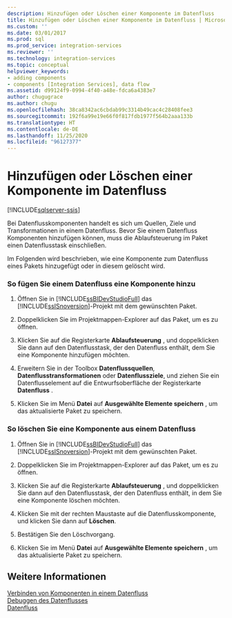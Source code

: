 ```yaml
---
description: Hinzufügen oder Löschen einer Komponente im Datenfluss
title: Hinzufügen oder Löschen einer Komponente im Datenfluss | Microsoft-Dokumentation
ms.custom: ''
ms.date: 03/01/2017
ms.prod: sql
ms.prod_service: integration-services
ms.reviewer: ''
ms.technology: integration-services
ms.topic: conceptual
helpviewer_keywords:
- adding components
- components [Integration Services], data flow
ms.assetid: d99124f9-0994-4f40-a48e-fdca6a4383e7
author: chugugrace
ms.author: chugu
ms.openlocfilehash: 38ca8342ac6cbdab99c3314b49cac4c28408fee3
ms.sourcegitcommit: 192f6a99e19e66f0f817fdb1977f564b2aaa133b
ms.translationtype: HT
ms.contentlocale: de-DE
ms.lasthandoff: 11/25/2020
ms.locfileid: "96127377"
---
```

# <a name="add-or-delete-a-component-in-a-data-flow"></a>Hinzufügen oder Löschen einer Komponente im Datenfluss

[!INCLUDE[sqlserver-ssis](../../includes/applies-to-version/sqlserver-ssis.md)]


  Bei Datenflusskomponenten handelt es sich um Quellen, Ziele und Transformationen in einem Datenfluss. Bevor Sie einem Datenfluss Komponenten hinzufügen können, muss die Ablaufsteuerung im Paket einen Datenflusstask einschließen.  
  
 Im Folgenden wird beschrieben, wie eine Komponente zum Datenfluss eines Pakets hinzugefügt oder in diesem gelöscht wird.  
  
### <a name="to-add-a-component-to-a-data-flow"></a>So fügen Sie einem Datenfluss eine Komponente hinzu  
  
1.  Öffnen Sie in [!INCLUDE[ssBIDevStudioFull](../../includes/ssbidevstudiofull-md.md)] das [!INCLUDE[ssISnoversion](../../includes/ssisnoversion-md.md)]-Projekt mit dem gewünschten Paket.  
  
2.  Doppelklicken Sie im Projektmappen-Explorer auf das Paket, um es zu öffnen.  
  
3.  Klicken Sie auf die Registerkarte **Ablaufsteuerung** , und doppelklicken Sie dann auf den Datenflusstask, der den Datenfluss enthält, dem Sie eine Komponente hinzufügen möchten.  
  
4.  Erweitern Sie in der Toolbox **Datenflussquellen**, **Datenflusstransformationen** oder **Datenflussziele**, und ziehen Sie ein Datenflusselement auf die Entwurfsoberfläche der Registerkarte **Datenfluss** .  
  
5.  Klicken Sie im Menü **Datei** auf **Ausgewählte Elemente speichern** , um das aktualisierte Paket zu speichern.  
  
### <a name="to-delete-a-component-from-a-data-flow"></a>So löschen Sie eine Komponente aus einem Datenfluss  
  
1.  Öffnen Sie in [!INCLUDE[ssBIDevStudioFull](../../includes/ssbidevstudiofull-md.md)] das [!INCLUDE[ssISnoversion](../../includes/ssisnoversion-md.md)]-Projekt mit dem gewünschten Paket.  
  
2.  Doppelklicken Sie im Projektmappen-Explorer auf das Paket, um es zu öffnen.  
  
3.  Klicken Sie auf die Registerkarte **Ablaufsteuerung** , und doppelklicken Sie dann auf den Datenflusstask, der den Datenfluss enthält, in dem Sie eine Komponente löschen möchten.  
  
4.  Klicken Sie mit der rechten Maustaste auf die Datenflusskomponente, und klicken Sie dann auf **Löschen**.  
  
5.  Bestätigen Sie den Löschvorgang.  
  
6.  Klicken Sie im Menü **Datei** auf **Ausgewählte Elemente speichern** , um das aktualisierte Paket zu speichern.  
  
## <a name="see-also"></a>Weitere Informationen  
 [Verbinden von Komponenten in einem Datenfluss](../../integration-services/data-flow/connect-components-in-a-data-flow.md)   
 [Debuggen des Datenflusses](../../integration-services/troubleshooting/debugging-data-flow.md)   
 [Datenfluss](../../integration-services/data-flow/data-flow.md)  
  
  
